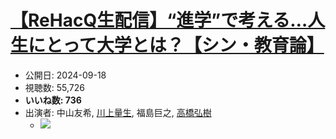 # [【ReHacQ生配信】“進学”で考える…人生にとって大学とは？【シン・教育論】](https://www.youtube.com/watch?v=EMiG0h8hs-M)
-   公開日: 2024-09-18
-   視聴数: 55,726
-   **いいね数: 736**
-   出演者: 中山友希, [川上量生](/rehacq_fan/people/川上量生 "wikilink"), 福島巨之, [高橋弘樹](/rehacq_fan/people/高橋弘樹 "wikilink")
    - [![](https://img.youtube.com/vi/EMiG0h8hs-M/hqdefault.jpg)](https://www.youtube.com/watch?v=EMiG0h8hs-M)
